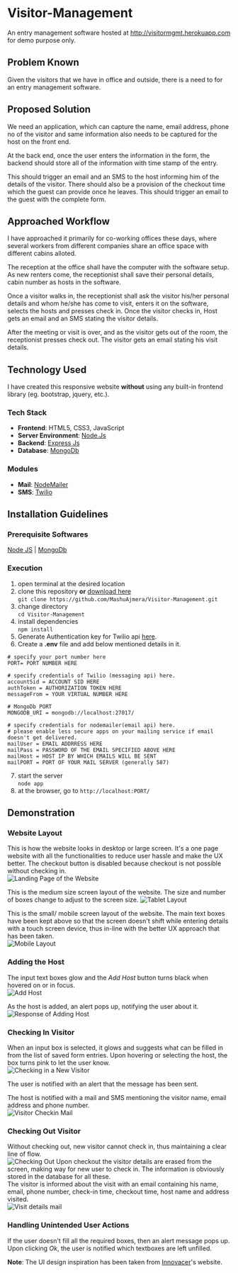 # Visitor-Management

An entry management software hosted at http://visitormgmt.herokuapp.com for demo purpose only.

## Problem Known

Given the visitors that we have in office and outside, there is a need to for an entry management software.

## Proposed Solution

We need an application, which can capture the name, email address, phone no of the visitor and same information also needs to be captured for the host on the front end.

At the back end, once the user enters the information in the form, the backend should store all of the information with time stamp of the entry.

This should trigger an email and an SMS to the host informing him of the details of the visitor. There should also be a provision of the checkout time which the guest can provide once he leaves. This should trigger an email to the guest with the complete form.

## Approached Workflow

I have approached it primarily for co-working offices these days, where several workers from different companies share an office space with different cabins alloted.

The reception at the office shall have the computer with the software setup. As new renters come, the receptionist shall save their personal details, cabin number as hosts in the software.

Once a visitor walks in, the receptionist shall ask the visitor his/her personal details and whom he/she has come to visit, enters it on the software, selects the hosts and presses check in. Once the visitor checks in, Host gets an email and an SMS stating the visitor details.

After the meeting or visit is over, and as the visitor gets out of the room, the receptionist presses check out. The visitor gets an email stating his visit details.

## Technology Used

I have created this responsive website **without** using any built-in frontend library (eg. bootstrap, jquery, etc.).

### Tech Stack

- **Frontend**: HTML5, CSS3, JavaScript
- **Server Environment**: [Node.Js](https://nodejs.org/)
- **Backend**: [Express Js](https://expressjs.com/)
- **Database**: [MongoDb](https://www.mongodb.com/)

### Modules

- **Mail**: [NodeMailer](https://nodemailer.com/about/)
- **SMS**: [Twilio](https://www.twilio.com/)

## Installation Guidelines

### Prerequisite Softwares

[Node JS](https://nodejs.org/en/download/) | [MongoDb](https://www.mongodb.com/download-center/community)

### Execution

1.  open terminal at the desired location
2.  clone this repository **or** [download here](https://github.com/MashuAjmera/Visitor-Management/archive/master.zip)  
    `git clone https://github.com/MashuAjmera/Visitor-Management.git`
3.  change directory  
    `cd Visitor-Management`
4.  install dependencies  
    `npm install`
5.  Generate Authentication key for Twilio api [here](https://www.twilio.com/try-twilio).
6.  Create a **.env** file and add below mentioned details in it.

```
# specify your port number here
PORT= PORT NUMBER HERE

# specify credentials of Twilio (messaging api) here.
accountSid = ACCOUNT SID HERE
authToken = AUTHORIZATION TOKEN HERE
messageFrom = YOUR VIRTUAL NUMBER HERE

# MongoDb PORT
MONGODB_URI = mongodb://localhost:27017/

# specify credentials for nodemailer(email api) here.
# please enable less secure apps on your mailing service if email doesn't get delivered.
mailUser = EMAIL ADDRRESS HERE
mailPass = PASSWORD OF THE EMAIL SPECIFIED ABOVE HERE
mailHost = HOST IP BY WHICH EMAILS WILL BE SENT
mailPORT = PORT OF YOUR MAIL SERVER (generally 587)
```

7.  start the server  
    `node app`
8.  at the browser, go to `http://localhost:PORT/`

## Demonstration

### Website Layout

This is how the website looks in desktop or large screen. It's a one page website with all the functionalities to reduce user hassle and make the UX better. The checkout button is disabled because checkout is not possible without checking in.  
![Landing Page of the Website](https://github.com/MashuAjmera/Visitor-Management/blob/master/static/img/Landing%20Page.png?raw=true)

This is the medium size screen layout of the website. The size and number of boxes change to adjust to the screen size.
![Tablet Layout](https://github.com/MashuAjmera/Visitor-Management/blob/master/static/img/Tablet%20View%20Landing%20Page.png?raw=true "Tablet Layout")

This is the small/ mobile screen layout of the website. The main text boxes have been kept above so that the screen doesn't shift while entering details with a touch screen device, thus in-line with the better UX approach that has been taken.  
![Mobile Layout](https://github.com/MashuAjmera/Visitor-Management/blob/master/static/img/Mobile%20View%20Landing%20Page.png?raw=true "Mobile Layout")

### Adding the Host
The input text boxes glow and the _Add Host_ button turns black when hovered on or in focus.  
![Add Host](https://github.com/MashuAjmera/Visitor-Management/blob/master/static/img/Add%20Host.png?raw=true)

As the host is added, an alert pops up, notifying the user about it.  
![Response of Adding Host](https://github.com/MashuAjmera/Visitor-Management/blob/master/static/img/Add%20Host%20Response.png?raw=true "Response of Adding Host")

### Checking In Visitor

When an input box is selected, it glows and suggests what can be filled in from the list of saved form entries. Upon hovering or selecting the host, the box turns pink to let the user know.  
![Checking in a New Visitor](https://github.com/MashuAjmera/Visitor-Management/blob/master/static/img/Checkin.png?raw=true "Checking in a New Visitor") 
  
The user is notified with an alert that the message has been sent.  
  
The host is notified with a mail and SMS mentioning the visitor name, email address and phone number.  
![Visitor Checkin Mail](https://raw.githubusercontent.com/MashuAjmera/Visitor-Management/master/static/img/Visitor%20Request%20mail.png)
### Checking Out Visitor

Without checking out, new visitor cannot check in, thus maintaining a clear line of flow.  
![Checking Out](https://github.com/MashuAjmera/Visitor-Management/blob/master/static/img/Checkout.png?raw=true "Checking Out")
Upon checkout the visitor details are erased from the screen, making way for new user to check in. The information is obviously stored in the database for all these.  
The visitor is informed about the visit with an email containing his name, email, phone number, check-in time, checkout time, host name and address visited.  
![Visit details mail](https://raw.githubusercontent.com/MashuAjmera/Visitor-Management/master/static/img/visit%20details%20email.png)

### Handling Unintended User Actions
If the user doesn't fill all the required boxes, then an alert message pops up. Upon clicking *Ok*, the user is notified which textboxes are left unfilled.  
  
**Note**: The UI design inspiration has been taken from [Innovacer](http://innovaccer.com "Innovacer")'s website.
